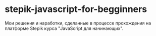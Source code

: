 # stepik-javascript-for-begginners
Мои решения и наработки, сделанные в процессе прохождения на платформе Stepik курса "JavaScript для начинающих".
